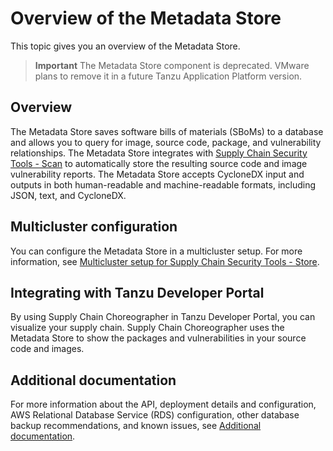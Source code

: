 # Overview of the Metadata Store

This topic gives you an overview of the Metadata Store.

> **Important**  The Metadata Store component is deprecated. VMware plans to remove it in a future
> Tanzu Application Platform version.

## <a id='overview'></a> Overview

The Metadata Store saves software bills of materials (SBoMs) to a database and
allows you to query for image, source code, package, and vulnerability
relationships. The Metadata Store integrates with
[Supply Chain Security Tools - Scan](../scst-scan/overview.hbs.md) to automatically
store the resulting source code and image vulnerability reports. The Metadata Store
accepts CycloneDX input and outputs in both human-readable and machine-readable formats,
including JSON, text, and CycloneDX.

## <a id='multicluster-config'></a> Multicluster configuration

You can configure the Metadata Store in a multicluster setup.
For more information, see [Multicluster setup for Supply Chain Security Tools - Store](multicluster-setup.hbs.md).

## <a id='integrate'></a> Integrating with Tanzu Developer Portal

By using Supply Chain Choreographer in Tanzu Developer Portal, you can
visualize your supply chain. Supply Chain Choreographer uses the Metadata Store
to show the packages and vulnerabilities in your source code and images.

## <a id='additional-info'></a>Additional documentation

For more information about the API, deployment details and configuration, AWS Relational Database Service (RDS) configuration, other database backup recommendations, and known issues, see [Additional documentation](additional.hbs.md).
